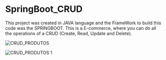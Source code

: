 # SpringBoot_CRUD
This project was created in JAVA language and the FrameWork to build this code was the SPRINGBOOT.
This is a E-commerce, where you can do all the operations of a CRUD (Create, Read, Update and Delete).

![CRUD_PRODUTOS](https://user-images.githubusercontent.com/64970716/103086823-60827100-45c4-11eb-889a-78f9b52f61a5.png)

![CRUD_PRODUTOS 1](https://user-images.githubusercontent.com/64970716/103086830-637d6180-45c4-11eb-9b2e-92eb36b61372.png)
